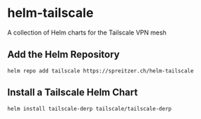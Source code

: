 # helm-tailscale
A collection of Helm charts for the Tailscale VPN mesh

## Add the Helm Repository

```shell
helm repo add tailscale https://spreitzer.ch/helm-tailscale
```

## Install a Tailscale Helm Chart

```shell
helm install tailscale-derp tailscale/tailscale-derp
```
